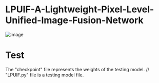 # LPUIF-A-Lightweight-Pixel-Level-Unified-Image-Fusion-Network
![image](https://github.com/1318133/LPUIF-A-Lightweight-Pixel-Level-Unified-Image-Fusion-Network/assets/144504927/b40da5dd-bac6-49fa-a682-8fa4723bd982)

# Test
The "checkpoint" file represents the weights of the testing model. //
"LPUIF.py" file is a testing model file.
